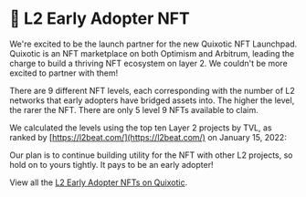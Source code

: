 # 🍇 L2 Early Adopter NFT

We're excited to be the launch partner for the new Quixotic NFT Launchpad. Quixotic is an NFT marketplace on both Optimism and Arbitrum, leading the charge to build a thriving NFT ecosystem on layer 2. We couldn't be more excited to partner with them!

There are 9 different NFT levels, each corresponding with the number of L2 networks that early adopters have bridged assets into. The higher the level, the rarer the NFT. There are only 5 level 9 NFTs available to claim.

We calculated the levels using the top ten Layer 2 projects by TVL, as ranked by [https://l2beat.com/](https://l2beat.com/) on January 15, 2022:

Our plan is to continue building utility for the NFT with other L2 projects, so hold on to yours tightly. It pays to be an early adopter!&#x20;

View all the [L2 Early Adopter NFTs on Quixotic](https://quixotic.io/collections/Layer2Dao).
